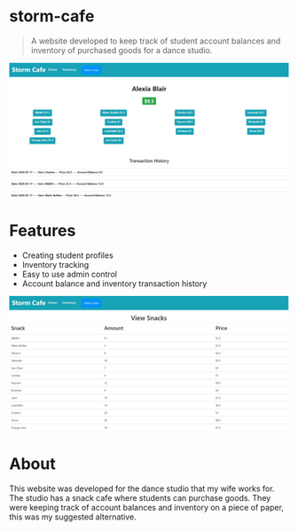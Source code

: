 
# storm-cafe
 
> A website developed to keep track of student account balances and inventory of purchased goods for a dance studio.

![](app/profileadj.JPG)

# Features
* Creating student profiles
* Inventory tracking
* Easy to use admin control
* Account balance and inventory transaction history

![](app/inventory.JPG)

# About
This website was developed for the dance studio that my wife works for. The studio has a snack cafe where students can purchase goods. They were keeping track of account balances and inventory on a piece of paper, this was my suggested alternative.